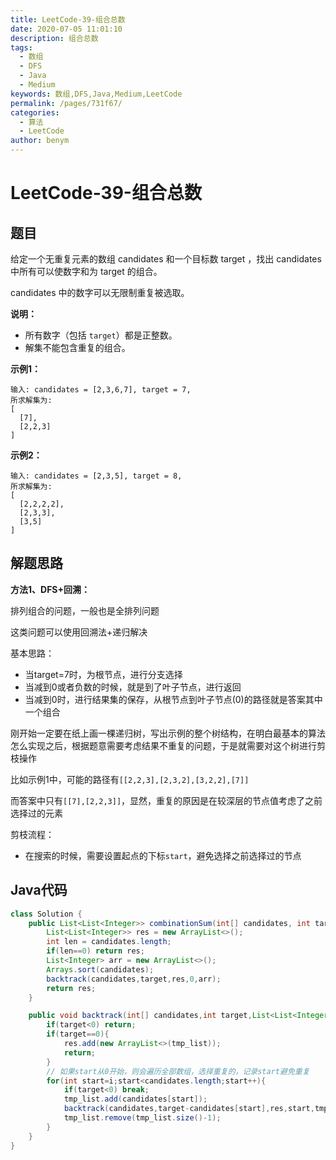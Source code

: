 ```yaml
---
title: LeetCode-39-组合总数
date: 2020-07-05 11:01:10
description: 组合总数
tags: 
  - 数组
  - DFS
  - Java
  - Medium
keywords: 数组,DFS,Java,Medium,LeetCode
permalink: /pages/731f67/
categories: 
  - 算法
  - LeetCode
author: benym
---
```


# LeetCode-39-组合总数

## 题目

给定一个无重复元素的数组 candidates 和一个目标数 target ，找出 candidates 中所有可以使数字和为 target 的组合。

candidates 中的数字可以无限制重复被选取。

**说明：**

- 所有数字（包括 `target`）都是正整数。
- 解集不能包含重复的组合。 



**示例1：**

```
输入: candidates = [2,3,6,7], target = 7,
所求解集为:
[
  [7],
  [2,2,3]
]
```

**示例2：**

```
输入: candidates = [2,3,5], target = 8,
所求解集为:
[
  [2,2,2,2],
  [2,3,3],
  [3,5]
]
```

## 解题思路

**方法1、DFS+回溯：**

排列组合的问题，一般也是全排列问题

这类问题可以使用回溯法+递归解决

基本思路：

- 当target=7时，为根节点，进行分支选择
- 当减到0或者负数的时候，就是到了叶子节点，进行返回
- 当减到0时，进行结果集的保存，从根节点到叶子节点(0)的路径就是答案其中一个组合

刚开始一定要在纸上画一棵递归树，写出示例的整个树结构，在明白最基本的算法怎么实现之后，根据题意需要考虑结果不重复的问题，于是就需要对这个树进行剪枝操作

比如示例1中，可能的路径有`[[2,2,3],[2,3,2],[3,2,2],[7]]`

而答案中只有`[[7],[2,2,3]]`，显然，重复的原因是在较深层的节点值考虑了之前选择过的元素

剪枝流程：

- 在搜索的时候，需要设置起点的下标`start`，避免选择之前选择过的节点

## Java代码

```java
class Solution {
    public List<List<Integer>> combinationSum(int[] candidates, int target) {
        List<List<Integer>> res = new ArrayList<>();
        int len = candidates.length;
        if(len==0) return res;
        List<Integer> arr = new ArrayList<>();
        Arrays.sort(candidates);
        backtrack(candidates,target,res,0,arr);
        return res;
    }

    public void backtrack(int[] candidates,int target,List<List<Integer>> res,int i,List<Integer> tmp_list){
        if(target<0) return;
        if(target==0){
            res.add(new ArrayList<>(tmp_list));
            return;
        }
        // 如果start从0开始，则会遍历全部数组，选择重复的，记录start避免重复
        for(int start=i;start<candidates.length;start++){
            if(target<0) break;
            tmp_list.add(candidates[start]);
            backtrack(candidates,target-candidates[start],res,start,tmp_list);
            tmp_list.remove(tmp_list.size()-1);
        }
    }
}
```

